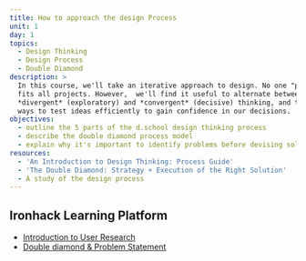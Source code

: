 ```yaml
---
title: How to approach the design Process
unit: 1
day: 1
topics:
  - Design Thinking
  - Design Process
  - Double Diamond
description: >
  In this course, we'll take an iterative approach to design. No one "process"
  fits all projects. However,  we'll find it useful to alternate between
  *divergent* (exploratory) and *convergent* (decisive) thinking, and to find
  ways to test ideas efficiently to gain confidence in our decisions.
objectives:
  - outline the 5 parts of the d.school design thinking process
  - describe the double diamond process model
  - explain why it's important to identify problems before devising solutions
resources:
  - 'An Introduction to Design Thinking: Process Guide'
  - 'The Double Diamond: Strategy + Execution of the Right Solution'
  - A study of the design process
---
```



Ironhack Learning Platform
--------------------------

- [Introduction to User Research](http://learn.ironhack.com/#/learning_unit/7010)
- [Double diamond & Problem Statement](http://learn.ironhack.com/#/learning_unit/7025)
